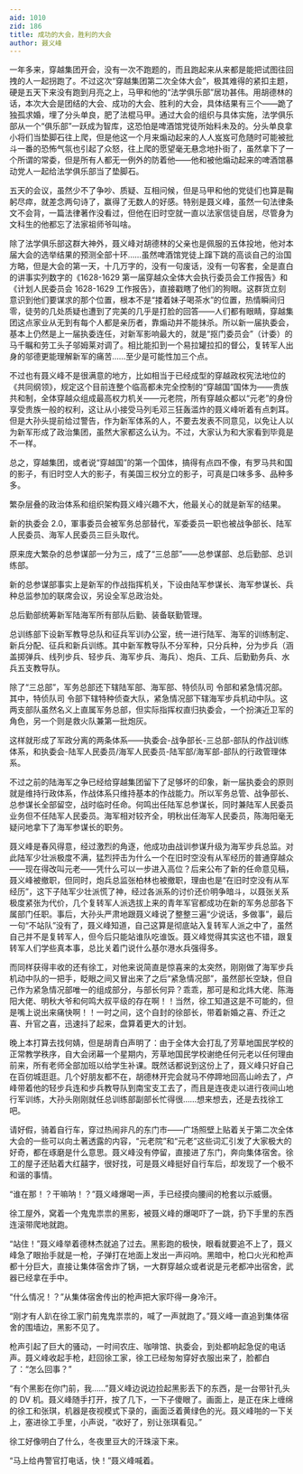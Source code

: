 ```yaml
---
aid: 1010
zid: 186
title: 成功的大会，胜利的大会
author: 聂义峰
---
```


一年多来，穿越集团开会，没有一次不跑题的，而且跑起来从来都是能把试图往回拽的人一起拐跑了。不过这次“穿越集团第二次全体大会”，极其难得的紧扣主题，硬是五天下来没有跑到月亮之上，马甲和他的“法学俱乐部”居功甚伟。用胡德林的话，本次大会是团结的大会、成功的大会、胜利的大会，具体结果有三个——跪了独孤求婚，埋了分头单良，肥了法棍马甲。通过大会的组织与具体实施，法学俱乐部从一个“俱乐部”一跃成为智库，这恐怕是啤酒馆党徒所始料未及的。分头单良拿小将们当垫脚石往上爬，但是他这一个月来煽动起来的人人岌岌可危随时可能被批斗一番的恐怖气氛也引起了众怒，往上爬的愿望毫无悬念地扑街了，虽然拿下了一个所谓的常委，但是所有人都无一例外的防着他——他和被他煽动起来的啤酒馆暴动党人一起给法学俱乐部当了垫脚石。

五天的会议，虽然少不了争吵、质疑、互相问候，但是马甲和他的党徒们也算是鞠躬尽瘁，就差念两句诗了，赢得了无数人的好感。特别是聂义峰，虽然一句法律条文不会背，一篇法律著作没看过，但他在旧时空就一直以法家信徒自居，尽管身为文科生的他都忘了法家祖师爷叫啥。

除了法学俱乐部这群大神外，聂义峰对胡德林的父亲也是佩服的五体投地，他对本届大会的选举结果的预测全部十环……虽然啤酒馆党徒上蹿下跳的高谈自己的治国方略，但是大会的第一天，十几万字的，没有一句废话，没有一句客套，全是直白的讲事实列数字的《1628-1629 第一届穿越众全体大会执行委员会工作报告》和《计划人民委员会 1628-1629 工作报告》，直接戳瞎了他们的狗眼。这群货立刻意识到他们要谋求的那个位置，根本不是“搂着妹子喝茶水”的位置，热情瞬间归零，徒劳的几处质疑也遭到了完美的几乎是打脸的回答——人们都有眼睛，穿越集团这点家业从无到有每个人都是亲历者，靠煽动并不能抹杀。所以新一届执委会，基本上仍然是上一届执委连任，对新军影响最大的，就是“抠门委员会”（计委）的马千瞩和劳工头子邬姆莱对调了。相比能扣到一个易拉罐拉扣的督公，复转军人出身的邬德更能理解新军的痛苦……至少是可能性加三个点。

不过也有聂义峰不是很满意的地方，比如相当于已经成型的穿越政权宪法地位的《共同纲领》，规定这个目前连整个临高都未完全控制的“穿越国”国体为——贵族共和制，全体穿越众组成最高权力机关——元老院，所有穿越众都以“元老”的身份享受贵族一般的权利，这让从小接受马列毛邓三狂轰滥炸的聂义峰听着有点刺耳。但是大孙头提前给过警告，作为新军体系的人，不要去发表不同意见，以免让人以为新军形成了政治集团，虽然大家都这么认为。不过，大家认为和大家看到毕竟是不一样。

总之，穿越集团，或者说“穿越国”的第一个国体，搞得有点四不像，有罗马共和国的影子，有旧时空人大的影子，有美国三权分立的影子，可真是口味多多、品种多多。

繁杂层叠的政治体系和组织架构聂义峰兴趣不大，他最关心的就是新军的结果。

新的执委会 2.0，軍事委员会被军务总部替代，军委委员一职也被战争部长、陆军人民委员、海军人民委员三巨头取代。

原来庞大繁杂的总参谋部一分为三，成了“三总部”——总参谋部、总后勤部、总训练部。

新的总参谋部事实上是新军的作战指挥机关，下设由陆军参谋长、海军参谋长、兵种总监参加的联席会议，另设全军总政治处。

总后勤部统筹新军陆海军所有部队后勤、装备联勤管理。

总训练部下设新军教导总队和征兵军训办公室，统一进行陆军、海军的训练制定、新兵分配、征兵和新兵训练。其中新军教导队不分军种，只分兵种，分为步兵（涵盖掷弹兵、线列步兵、轻步兵、海军步兵、海兵）、炮兵、工兵、后勤勤务兵、水兵五支教导队。

除了“三总部”，军务总部还下辖陆军部、海军部、特侦队司 令部和紧急情况部。其中，特侦队司 令部下辖特种侦查大队，紧急情况部下辖海军步兵机动中队。这两支部队虽然名义上直属军务总部，但实际指挥权直归执委会，一个扮演近卫军的角色，另一个则是救火队兼第一批炮灰。

这样就形成了军政分离的两条体系——执委会-战争部长-三总部-部队的作战训练体系，和执委会-陆军人民委员/海军人民委员-陆军部/海军部-部队的行政管理体系。

不过之前的陆海军之争已经给穿越集团留下了足够坏的印象，新一届执委会的原则就是维持行政体系，作战体系只维持基本的作战能力。所以军务总管、战争部长、总参谋长全部留空，战时临时任命。何鸣出任陆军总参谋长，同时兼陆军人民委员业务但不任陆军人民委员。海军相对较齐全，明秋出任海军人民委员，陈海阳毫无疑问地拿下了海军参谋长的职务。

聂义峰是春风得意，经过激烈的角逐，他成功由战训参谋升级为海军步兵总监。对此陆军少壮派极度不满，猛烈抨击为什么一个在旧时空没有从军经历的普通穿越众——现在得改叫元老——凭什么可以一步进入高位？后来公布了新的任命意见稿，聂义峰被撤职，但同时，炮兵总监张柏林也被撤职，理由也是“在旧时空没有从军经历”，这下子陆军少壮派慌了神，经过各派系的讨价还价明争暗斗，以聂张关系极度紧张为代价，几个复转军人派选拔上来的青年军官都成功在新的军务总部各下属部门任职。事后，大孙头严肃地跟聂义峰说了整整三遍“少说话，多做事”，最后一句“不站队”没有了，聂义峰知道，自己这算是彻底站入复转军人派之中了，虽然自己并不是复转军人，但今后只能站谁队吃谁饭。聂义峰觉得其实这也不错，跟复转军人们学些真本事，总比关着门说什么基尔港水兵强得多。

而同样获得丰收的还有徐工，对他来说简直是惊喜来的太突然，刚刚做了海军步兵机动中队的一把手，眨眼之间又冒出来了之后“紧急情况部”，虽然部长空缺，但自己作为紧急情况部唯一的组成部分，与部长何异？乖乖，那可是和北炜大佬、陈海阳大佬、明秋大爷和何鸣大叔平级的存在啊！！当然，徐工知道这是不可能的，但是嘴上说出来痛快啊！！一时之间，这个自封的徐部长，带着新婚之喜、乔迁之喜、升官之喜，迅速抖了起来，盘算着更大的计划。

晚上本打算去找何婧，但是胡青白声明了：由于全体大会打乱了芳草地国民学校的正常教学秩序，自大会闭幕一个星期内，芳草地国民学校谢绝任何元老以任何理由前来，所有老师全部加班以给学生补课。既然话都说到这份上了，聂义峰只好自己在百仞城逛逛。几个好朋友都不在，胡德林开完会就马不停蹄地回高山岭去了，卢峰带着他的轻步兵连和步兵教导队到南宝支工去了，而且是连夜走以进行夜间山地行军训练，大孙头刚刚就任总训练部副部长忙得很……想来想去，还是去找徐工吧。

请好假，骑着自行车，穿过热闹非凡的东门市——广场照壁上贴着关于第二次全体大会的一些可以向土著透露的内容，“元老院”和“元老”这些词汇引发了大家极大的好奇，都在琢磨是什么意思。聂义峰没有停留，直接进了东门，奔向集体宿舍。徐工的屋子还贴着大红囍字，很好找，可是聂义峰挺好自行车后，却发现了一个极不和谐的事情。

“谁在那！？干嘛呐！？”聂义峰爆喝一声，手已经摸向腰间的枪套以示威慑。

徐工屋外，窝着一个鬼鬼祟祟的黑影，被聂义峰的爆喝吓了一跳，扔下手里的东西连滚带爬地就跑。

“站住！”聂义峰举着德林杰就追了过去。黑影跑的极快，眼看就要追不上了，聂义峰急了眼抬手就是一枪，子弹打在地面上发出一声闷响。黑暗中，枪口火光和枪声都十分巨大，直接让集体宿舍炸了锅，一大群穿越众或者说是元老都冲出宿舍，武器已经拿在手中。

“什么情况！？”从集体宿舍传出的枪声把大家吓得一身冷汗。

“刚才有人趴在徐工家门前鬼鬼祟祟的，喊了一声就跑了。”聂义峰一直追到集体宿舍的围墙边，黑影不见了。

枪声引起了巨大的骚动，一时间农庄、咖啡馆、执委会，到处都响起急促的电话声。聂义峰收起手枪，赶回徐工家，徐工已经匆匆穿好衣服出来了，脸都白了：“怎么回事？”

“有个黑影在你门前，我……”聂义峰边说边捡起黑影丢下的东西，是一台带针孔头的 DV 机。聂义峰随手打开，按了几下，一下子傻眼了。画面上，是正在床上缠绵的徐工和张琪，机器是夜视模式下录的，画面泛着黄绿色的光。聂义峰啪的一下关上，塞进徐工手里，小声说，“收好了，别让张琪看见。”

徐工好像明白了什么，冬夜里豆大的汗珠滚下来。

“马上给冉警官打电话，快！”聂义峰喊着。
